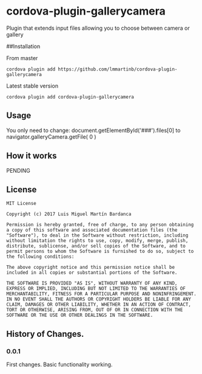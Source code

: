 # cordova-plugin-gallerycamera

Plugin that extends input files allowing you to choose between camera or gallery

##Installation

From master
```
cordova plugin add https://github.com/lmmartinb/cordova-plugin-gallerycamera
```

Latest stable version
```
cordova plugin add cordova-plugin-gallerycamera
```

## Usage

You only need to change:
document.getElementById('###').files[0]
to
navigator.galleryCamera.getFile( 0 )

## How it works

PENDING

## License
```
MIT License

Copyright (c) 2017 Luis Miguel Martín Bardanca

Permission is hereby granted, free of charge, to any person obtaining a copy of this software and associated documentation files (the "Software"), to deal in the Software without restriction, including without limitation the rights to use, copy, modify, merge, publish, distribute, sublicense, and/or sell copies of the Software, and to permit persons to whom the Software is furnished to do so, subject to the following conditions:

The above copyright notice and this permission notice shall be included in all copies or substantial portions of the Software.

THE SOFTWARE IS PROVIDED "AS IS", WITHOUT WARRANTY OF ANY KIND, EXPRESS OR IMPLIED, INCLUDING BUT NOT LIMITED TO THE WARRANTIES OF MERCHANTABILITY, FITNESS FOR A PARTICULAR PURPOSE AND NONINFRINGEMENT. IN NO EVENT SHALL THE AUTHORS OR COPYRIGHT HOLDERS BE LIABLE FOR ANY CLAIM, DAMAGES OR OTHER LIABILITY, WHETHER IN AN ACTION OF CONTRACT, TORT OR OTHERWISE, ARISING FROM, OUT OF OR IN CONNECTION WITH THE SOFTWARE OR THE USE OR OTHER DEALINGS IN THE SOFTWARE.

```

## History of Changes.

### 0.0.1
First changes. Basic functionality working.
